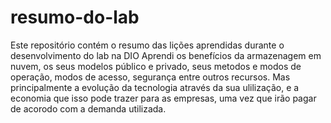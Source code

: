 # resumo-do-lab
Este repositório contém o resumo das lições aprendidas durante o desenvolvimento do lab na DIO
Aprendi os benefícios da armazenagem em nuvem, os seus modelos público e privado, seus metodos e modos de operação, modos de acesso, segurança entre outros recursos. Mas principalmente a evolução da tecnologia através da sua ulilização, e a economia que isso pode trazer para as empresas, uma vez que irão pagar de acorodo com a demanda utilizada. 
